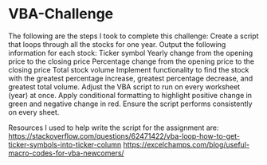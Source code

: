 # VBA-Challenge
The following are the steps I took to complete this challenge:
Create a script that loops through all the stocks for one year.
Output the following information for each stock:
Ticker symbol
Yearly change from the opening price to the closing price
Percentage change from the opening price to the closing price
Total stock volume
Implement functionality to find the stock with the greatest percentage increase, greatest percentage decrease, and greatest total volume.
Adjust the VBA script to run on every worksheet (year) at once.
Apply conditional formatting to highlight positive change in green and negative change in red.
Ensure the script performs consistently on every sheet.

Resources I used to help write the script for the assignment are:
https://stackoverflow.com/questions/62471422/vba-loop-how-to-get-ticker-symbols-into-ticker-column 
https://excelchamps.com/blog/useful-macro-codes-for-vba-newcomers/
